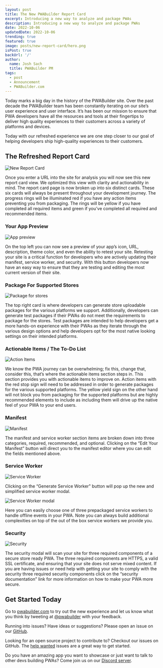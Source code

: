 ```yaml
---
layout: post
title: The New PWABuilder Report Card
excerpt: Introducing a new way to analyze and package PWAs
description: Introducing a new way to analyze and package PWAs
date: 2022-10-06
updatedDate: 2022-10-06
trending: true
featured: true
image: posts/new-report-card/hero.png
isPost: true
backUrl: '/'
author:
  name: Josh Sach
  title: PWABuilder PM
tags:
  - post
  - Announcement
  - PWABuilder.com
---
```


Today marks a big day in the history of the PWABuilder site. Over the past decade the PWABuilder team has been constantly iterating on our site’s user experience and user interface. It’s has been our mission to ensure that PWA developers have all the resources and tools at their fingertips to deliver high quality experiences to their customers across a variety of platforms and devices. 

Today with our refreshed experience we are one step closer to our goal of helping developers ship high-quality experiences to their customers.

## The Refreshed Report Card

<img src="/posts/new-report-card/new-report-card.png" alt="New Report Card" role="presentation"/>

Once you enter a URL into the site for analysis you will now see this new report card view. We optimized this view with clarity and actionability in mind. The report card page is now broken up into six distinct cards. These six cards will always be present throughout your development journey. The progress rings will be illuminated red if you have any action items preventing you from packaging. The rings will be yellow if you have completed all required items and green if you’ve completed all required and recommended items.  

### Your App Preview

<img src="/posts/new-report-card/app-preview.png" alt="App preview" role="presentation"/>

On the top left you can now see a preview of your app’s icon, URL, description, theme color, and even the ability to retest your site. Retesting your site is a critical function for developers who are actively updating their manifest, service worker, and security. With this button developers now have an easy way to ensure that they are testing and editing the most current version of their site. 

### Package For Supported Stores

<img src="/posts/new-report-card/stores.png" alt="Package for stores" role="presentation"/>

The top right card is where developers can generate store uploadable packages for the various platforms we support. Additionally, developers can generate test packages if their PWAs do not meet the requirements to package for the stores. Test packages are intended to help developers get a more hands-on experience with their PWAs as they iterate through the various design options and help developers opt for the most native looking settings on their intended platforms.

### Actionable Items / The To-Do List

<img src="/posts/new-report-card/todo.png" alt="Action Items" role="presentation"/>

We know the PWA journey can be overwhelming; fix this, change that, consider this, that’s where the actionable items section steps in. This section provides you with actionable items to improve on. Action items with the red stop sign will need to be addressed in order to generate packages for the various supported platforms. The yellow yield sign on the other hand will not block you from packaging for the supported platforms but are highly recommended elements to include as including them will drive up the native feel of your PWA to your end users.

### Manifest

<img src="/posts/new-report-card/manifest.png" alt="Manifest" role="presentation"/>

The manifest and service worker section items are broken down into three categories, required, recommended, and optional. Clicking on the “Edit Your Manifest” button will direct you to the manifest editor where you can edit the fields mentioned above. 

### Service Worker

<img src="/posts/new-report-card/sw.png" alt="Service Worker" role="presentation"/>

Clicking on the “Generate Service Worker" button will pop up the new and simplified service worker modal. 

<img src="/posts/new-report-card/sw-modal.png" alt="Service Worker modal" role="presentation"/>

Here you can easily choose one of three prepackaged service workers to handle offline events in your PWA. Note you can always build additional complexities on top of the out of the box service workers we provide you.

### Security

<img src="/posts/new-report-card/security.png" alt="Security" role="presentation"/>

The security modal will scan your site for three required components of a secure store ready PWA. The three required components are HTTPS, a valid SSL certificate, and ensuring that your site does not serve mixed content. If you are having issues or need help with getting your site to comply with the security three required security components click on the “security documentation” link for more information on how to make your PWA more secure.

## Get Started Today

Go to [pwabuilder.com](https://pwabuilder.com/) to try out the new experience and let us know what you think by tweeting at [@pwabuilder](https://twitter.com/pwabuilder) with your feedback.

Running into issues? Have ideas or suggestions? Please open an issue on our [GitHub](https://github.com/pwa-builder/pwabuilder).

Looking for an open source project to contribute to? Checkout our issues on GitHub. The [help wanted](https://github.com/pwa-builder/PWABuilder/issues?q=is%3Aopen+is%3Aissue+label%3A%22help+wanted+%3Araising_hand%3A%22) issues are a great way to get started.

Do you have an amazing app you want to showcase or just want to talk to other devs building PWAs? Come join us on our [Discord server](https://aka.ms/pwabuilderdiscord). 


